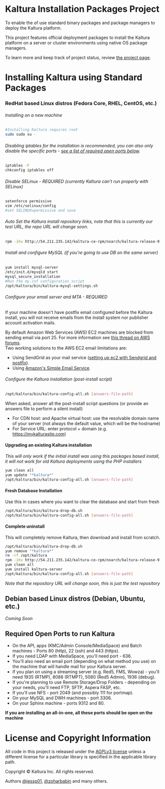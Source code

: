 # Kaltura Installation Packages Project
To enable the of use standard binary packages and package managers to deploy the Kaltura platform.

This project features official deployment packages to install the Kaltura platform on a server or cluster environments using native OS package managers.

To learn more and keep track of project status, review [the project page](http://kaltura.github.io/platform-install-packages/).


# Installing Kaltura using Standard Packages

### RedHat based Linux distros (Fedora Core, RHEL, CentOS, etc.)

###### Installing on a new machine
```bash
#Installing Kaltura requires root 
sudo sudo su -
```
###### Disabling iptables for the installation is recommended, you can also only disable the specific ports - [see a list of required open ports below](#required-open-ports-to-run-kaltura).
```bash
iptables -F
chkconfig iptables off
```
###### Disable SELinux - REQUIRED (currently Kaltura can't run properly with SELinux)
```bash 
setenforce permissive
vim /etc/selinux/config
#set SELINUX=permissive and save
```
###### Auto Set the Kaltura install repository links, note that this is currently our test URL, the repo URL will change soon.
```bash
rpm -ihv http://54.211.235.142/kaltura-ce-rpm/noarch/kaltura-release-9.7.0-2.noarch.rpm
```
###### Install and configure MySQL (if you’re going to use DB on the same server)
```bash
yum install mysql-server
/etc/init.d/mysqld start
mysql_secure_installation
#Run the my.cnf configuration script
/opt/kaltura/bin/kaltura-mysql-settings.sh
```
###### Configure your email server and MTA - REQUIRED
If your machine doesn't have postfix email configured before the Kaltura install, you will not receive emails from the install system nor publisher account activation mails. 

By default Amazon Web Services (AWS) EC2 machines are blocked from sending email via port 25. For more information see [this thread on AWS forums](https://forums.aws.amazon.com/message.jspa?messageID=317525#317525).  
Two working solutions to the AWS EC2 email limitations are:

* Using SendGrid as your mail service ([setting up ec2 with Sendgrid and postfix](http://www.zoharbabin.com/configure-ssmtp-or-postfix-to-send-email-via-sendgrid-on-centos-6-3-ec2)).
* Using [Amazon's Simple Email Service](http://aws.amazon.com/ses/). 

###### Configure the Kaltura installation (post-install script)
```bash
/opt/kaltura/bin/kaltura-config-all.sh [answers-file-path]
```
When asked, answer all the post-install script questions (or provide an answers file to perform a silent install)
* For CDN host: and Apache virtual host: use the resolvable domain name of your server (not always the default value, which will be the hostname)
* For Service URL: enter protocol + domain (e.g. https://mykalturasite.com)


#### Upgrading an existing Kaltura installation 
*This will only work if the initial install was using this packages based install, it will not work for old Kaltura deployments using the PHP installers*
```bash
yum clean all
yum update "*kaltura*"
/opt/kaltura/bin/kaltura-config-all.sh [answers-file-path]
```

#### Fresh Database Installation
Use this in cases where you want to clear the database and start from fresh
```bash
/opt/kaltura/bin/kaltura-drop-db.sh
/opt/kaltura/bin/kaltura-config-all.sh [answers-file-path]
```

#### Complete uninstall 
This will completely remove Kaltura, then download and install from scratch.
```bash
/opt/kaltura/bin/kaltura-drop-db.sh
yum remove "*kaltura*"
rm -rf /opt/kaltura
rpm -ihv http://54.211.235.142/kaltura-ce-rpm/noarch/kaltura-release-9.7.0-2.noarch.rpm
yum clean all
yum install kaltura-server
/opt/kaltura/bin/kaltura-config-all.sh [answers-file-path]
```
*Note that the repository URL will change soon, this is just the test repository*

## Debian based Linux distros (Debian, Ubuntu, etc.)
*Coming Soon*

## Required Open Ports to run Kaltura
* On the API, apps (KMC/Admin Console/MediaSpace) and Batch machines - Ports 80 (http), 22 (ssh) and 443 (https).  
* If you need LDAP with MediaSpace, you'll need port - 636.  
* You'll also need an email port (depending on what method you use) on the machine that will handle mail for your Kaltura server.  
* If you plan on using a streaming server (e.g. Red5, FMS, Wowza) - you'll need 1935 (RTMP), 8088 (RTMPT), 5080 (Red5 Admin), 1936 (debug).  
* If you're planning to use Remote Storage/Drop Folders - depending on your needs, you'll need FTP, SFTP, Aspera FASP, etc.  
* If you'll use NFS - port 2049 (and possibly 111 for portmap).  
* On your MySQL and DWH machines - port 3306.  
* On your Sphinx machine - ports 9312 and 80.   

**If you are installing an all-in-one, all these ports should be open on the machine**


# License and Copyright Information
All code in this project is released under the [AGPLv3 license](http://www.gnu.org/licenses/agpl-3.0.html) unless a different license for a particular library is specified in the applicable library path. 

Copyright © Kaltura Inc. All rights reserved.

Authors [@jessp01](https://github.com/jessp01), [@zoharbabin](https://github.com/zoharbabin) and many others.
